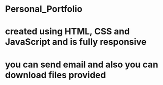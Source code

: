 # Personal_Portfolio
# created using HTML, CSS and JavaScript and is fully responsive 
# you can send email and also you can download files provided
